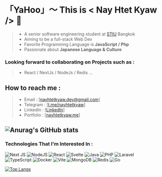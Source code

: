 # 「YaHoo」～ This is < Nay Htet Kyaw /> 👋
> -  A senior software engineering student at [STIU](https://www.stamford.edu/) Bangkok <br>
> -  Aiming to be a full-stack Web Dev <br>
> -  Favorite Programming Language is **JavaScript / Php** <br>
> -  Passionate about **Japanese Language & Culture** <br>

### Looking forward to collaborating on Projects such as : 

> * React / NextJs / NodeJs / Redis ...

## How to reach me :

> - Email : [nayhtetkyaw.dev@gmail.com] <br>
> - Telegram : [[t.me/nayhtetkyaw](https://t.me/nayhtetkyaw)] <br>
> - LinkedIn : [[LinkedIn](https://www.linkedin.com/in/nay-htet-kyaw-0363bb1a3/)] <br>
> - Portfolio : [[nayhtetkyaw.me](https://nayhtetkyaw.me)]

 ## ![Anurag's GitHub stats](https://github-readme-stats.vercel.app/api?username=NayHtetKyaw&show_icons=true&theme=radical)
  
### Technologies That I'm Interested In :
![Next JS](https://img.shields.io/badge/Next-black?style=for-the-badge&logo=next.js&logoColor=white) ![NodeJS](https://img.shields.io/badge/node.js-6DA55F?style=for-the-badge&logo=node.js&logoColor=white) ![React](https://img.shields.io/badge/react-%2320232a.svg?style=for-the-badge&logo=react&logoColor=%2361DAFB) ![Svelte](https://img.shields.io/badge/svelte-%23f1413d.svg?style=for-the-badge&logo=svelte&logoColor=white) ![Java](https://img.shields.io/badge/java-%23ED8B00.svg?style=for-the-badge&logo=openjdk&logoColor=white) ![PHP](https://img.shields.io/badge/php-%23777BB4.svg?style=for-the-badge&logo=php&logoColor=white) ![Laravel](https://img.shields.io/badge/laravel-%23FF2D20.svg?style=for-the-badge&logo=laravel&logoColor=white) ![TypeScript](https://img.shields.io/badge/typescript-%23007ACC.svg?style=for-the-badge&logo=typescript&logoColor=white) ![Docker](https://img.shields.io/badge/docker-%230db7ed.svg?style=for-the-badge&logo=docker&logoColor=white) ![Vite](https://img.shields.io/badge/vite-%23646CFF.svg?style=for-the-badge&logo=vite&logoColor=white) ![MongoDB](https://img.shields.io/badge/MongoDB-%234ea94b.svg?style=for-the-badge&logo=mongodb&logoColor=white) ![Redis](https://img.shields.io/badge/redis-%23DD0031.svg?style=for-the-badge&logo=redis&logoColor=white) ![Go](https://img.shields.io/badge/go-%2300ADD8.svg?style=for-the-badge&logo=go&logoColor=white)

[![Top Langs](https://github-readme-stats.vercel.app/api/top-langs/?username=NayHtetKyaw&layout=donut-vertical)](https://github.com/anuraghazra/github-readme-stats)

